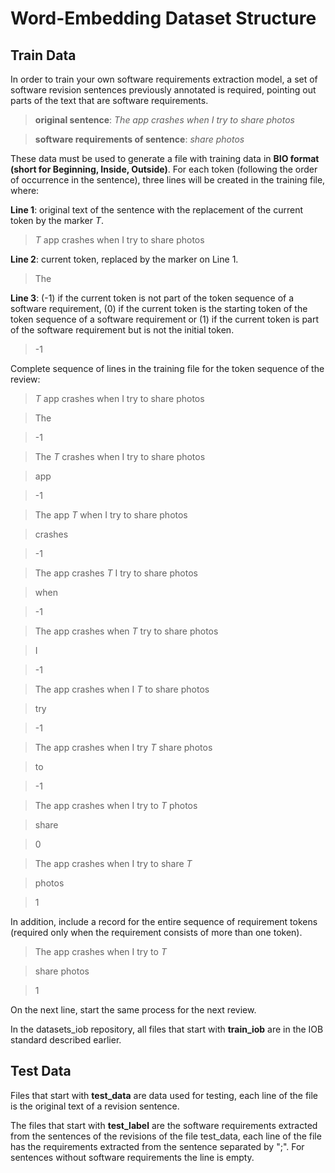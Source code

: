 # Word-Embedding Dataset Structure

## Train Data

In order to train your own software requirements extraction model, a set of software revision sentences previously annotated is required, pointing out parts of the text that are software requirements.

>**original sentence**: *The app crashes when I try to share photos*

>**software requirements of sentence**: *share photos*

These data must be used to generate a file with training data in **BIO format (short for Beginning, Inside, Outside)**. For each token (following the order of occurrence in the sentence), three lines will be created in the training file, where:

**Line 1**: original text of the sentence with the replacement of the current token by the marker $T$.
>$T$ app crashes when I try to share photos

**Line 2**: current token, replaced by the marker on Line 1.
>The

**Line 3**: (-1) if the current token is not part of the token sequence of a software requirement, (0) if the current token is the starting token of the token sequence of a software requirement or (1) if the current token is part of the software requirement but is not the initial token.
>-1

Complete sequence of lines in the training file for the token sequence of the review:

>$T$ app crashes when I try to share photos

>The

>-1

>The $T$ crashes when I try to share photos

>app

>-1

>The app $T$ when I try to share photos

>crashes

>-1

>The app crashes $T$ I try to share photos

>when

>-1

>The app crashes when $T$ try to share photos

>I

>-1

>The app crashes when I $T$ to share photos

>try

>-1

>The app crashes when I try $T$ share photos

>to

>-1

>The app crashes when I try to $T$ photos

>share

>0

>The app crashes when I try to share $T$

>photos

>1

In addition, include a record for the entire sequence of requirement tokens (required only when the requirement consists of more than one token).

>The app crashes when I try to $T$

>share photos

>1

On the next line, start the same process for the next review.

In the datasets_iob repository, all files that start with **train_iob** are in the IOB standard described earlier.


## Test Data

Files that start with **test_data** are data used for testing, each line of the file is the original text of a revision sentence. 

The files that start with **test_label** are the software requirements extracted from the sentences of the revisions of the file test_data, each line of the file has the requirements extracted from the sentence separated by ";". For sentences without software requirements the line is empty.
